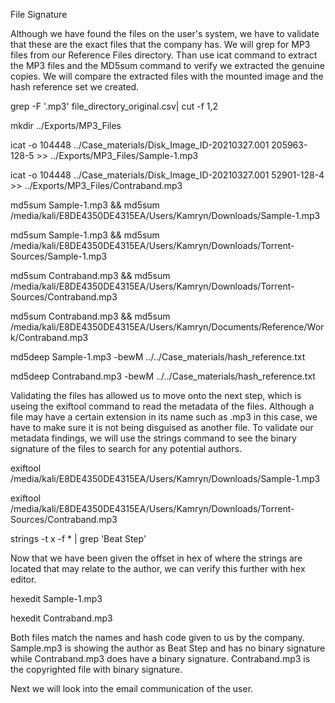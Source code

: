 File Signature

Although we have found the files on the user's system, we have to validate that these are the exact files that the company has. We will grep for MP3 files from our Reference Files directory. Than use icat command to extract the MP3 files and the MD5sum command to verify we extracted the genuine copies. We will compare the extracted files with the mounted image and the hash reference set we created.

grep -F '.mp3' file_directory_original.csv| cut -f 1,2

mkdir ../Exports/MP3_Files

icat -o 104448 ../Case_materials/Disk_Image_ID-20210327.001 205963-128-5 >> ../Exports/MP3_Files/Sample-1.mp3

icat -o 104448 ../Case_materials/Disk_Image_ID-20210327.001 52901-128-4 >> ../Exports/MP3_Files/Contraband.mp3

md5sum Sample-1.mp3 && md5sum /media/kali/E8DE4350DE4315EA/Users/Kamryn/Downloads/Sample-1.mp3

md5sum Sample-1.mp3 && md5sum /media/kali/E8DE4350DE4315EA/Users/Kamryn/Downloads/Torrent-Sources/Sample-1.mp3

md5sum Contraband.mp3 && md5sum /media/kali/E8DE4350DE4315EA/Users/Kamryn/Downloads/Torrent-Sources/Contraband.mp3

md5sum Contraband.mp3 && md5sum /media/kali/E8DE4350DE4315EA/Users/Kamryn/Documents/Reference/Work/Contraband.mp3

md5deep Sample-1.mp3 -bewM ../../Case_materials/hash_reference.txt

md5deep Contraband.mp3 -bewM ../../Case_materials/hash_reference.txt

Validating the files has allowed us to move onto the next step, which is useing the exiftool command to read the metadata of the files. Although a file may have a certain extension in its name such as .mp3 in this case, we have to make sure it is not being disguised as another file. To validate our metadata findings, we will use the strings command to see the binary signature of the files to search for any potential authors.

exiftool /media/kali/E8DE4350DE4315EA/Users/Kamryn/Downloads/Sample-1.mp3

exiftool /media/kali/E8DE4350DE4315EA/Users/Kamryn/Downloads/Torrent-Sources/Contraband.mp3

strings -t x -f * | grep 'Beat Step'

Now that we have been given the offset in hex of where the strings are located that may relate to the author, we can verify this further with hex editor.

hexedit Sample-1.mp3

hexedit Contraband.mp3

Both files match the names and hash code given to us by the company. Sample.mp3 is showing the author as Beat Step and has no binary signature while Contraband.mp3 does have a binary signature. Contraband.mp3 is the copyrighted file with binary signature.

Next we will look into the email communication of the user.